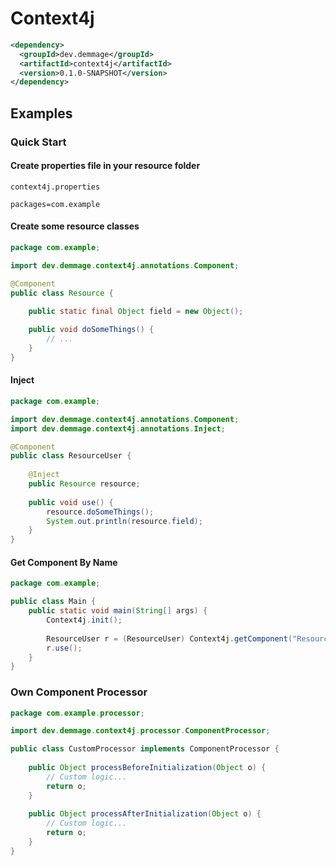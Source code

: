# Context4j

```xml
<dependency>
  <groupId>dev.demmage</groupId>
  <artifactId>context4j</artifactId>
  <version>0.1.0-SNAPSHOT</version>
</dependency>
```

## Examples

### Quick Start

#### Create properties file in your resource folder
`context4j.properties`
```properties
packages=com.example
```

#### Create some resource classes
```java
package com.example;

import dev.demmage.context4j.annotations.Component;

@Component
public class Resource {
    
    public static final Object field = new Object();

    public void doSomeThings() {
        // ...
    }
}
```

#### Inject
```java
package com.example;

import dev.demmage.context4j.annotations.Component;
import dev.demmage.context4j.annotations.Inject;

@Component
public class ResourceUser {
    
    @Inject
    public Resource resource;
    
    public void use() {
        resource.doSomeThings();
        System.out.println(resource.field);
    }
}
```
#### Get Component By Name
```java
package com.example;

public class Main {
    public static void main(String[] args) {
        Context4j.init();
        
        ResourceUser r = (ResourceUser) Context4j.getComponent("ResourceUser");
        r.use();
    }
}
```

### Own Component Processor

```java
package com.example.processor;

import dev.demmage.context4j.processor.ComponentProcessor;

public class CustomProcessor implements ComponentProcessor {
    
    public Object processBeforeInitialization(Object o) {
        // Custom logic...
        return o;
    }
    
    public Object processAfterInitialization(Object o) {
        // Custom logic...
        return o;
    }
}
```

